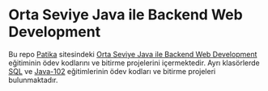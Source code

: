 # Orta Seviye Java ile Backend Web Development
Bu repo [Patika](https://app.patika.dev/) sitesindeki [Orta Seviye Java ile Backend Web Development](https://app.patika.dev/paths/orta-seviye-java-ile-web-development-patikasi) eğitiminin ödev kodlarını ve bitirme projelerini içermektedir. Ayrı klasörlerde [SQL](https://app.patika.dev/moduller/sql) ve [Java-102](https://app.patika.dev/courses/java-102) eğitimlerinin ödev kodları ve bitirme projeleri bulunmaktadır.